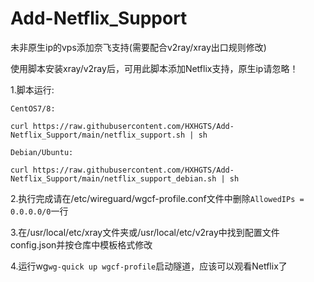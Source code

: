 # Add-Netflix_Support
未非原生ip的vps添加奈飞支持(需要配合v2ray/xray出口规则修改)

使用脚本安装xray/v2ray后，可用此脚本添加Netflix支持，原生ip请忽略！

1.脚本运行:

`CentOS7/8:`
```
curl https://raw.githubusercontent.com/HXHGTS/Add-Netflix_Support/main/netflix_support.sh | sh
```

`Debian/Ubuntu:`
```
curl https://raw.githubusercontent.com/HXHGTS/Add-Netflix_Support/main/netflix_support_debian.sh | sh
```

2.执行完成请在/etc/wireguard/wgcf-profile.conf文件中删除`AllowedIPs = 0.0.0.0/0`一行

3.在/usr/local/etc/xray文件夹或/usr/local/etc/v2ray中找到配置文件config.json并按仓库中模板格式修改

4.运行wg`wg-quick up wgcf-profile`启动隧道，应该可以观看Netflix了
